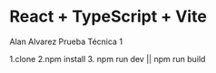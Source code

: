 # React + TypeScript + Vite

Alan Alvarez 
Prueba Técnica 1

1.clone
2.npm install 
3. npm run dev || npm run build 